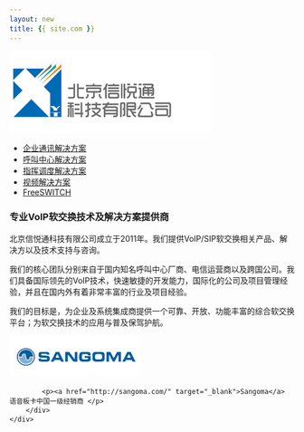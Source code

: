 ```yaml
---
layout: new
title: {{ site.com }}
---
```


<div id="header">
			<div id="logo">
				<a href="index.html"><img src="images/logo.jpg" alt="" /></a>		
			</div>		
			<ul>
				<li><a href="1"><span>企业通讯解决方案</span></a></li>
				<li><a href="2"><span>呼叫中心解决方案</span></a></li>
				<li><a href="3"><span>指挥调度解决方案</span></a></li>
				<li><a href="4"><span>视频解决方案</span></a></li>
				<li><a href="5"><span>FreeSWITCH</span></a></li>
			</ul>
</div>
<div id="body">
	<div class="header">
		<div>
			<div>
				<h3>
					专业VoIP软交换技术及解决方案提供商 
				</h3>	
				<p>北京信悦通科技有限公司成立于2011年。我们提供VoIP/SIP软交换相关产品、解决方以及技术支持与咨询。</p>
				<p>我们的核心团队分别来自于国内知名呼叫中心厂商、电信运营商以及跨国公司。我们具备国际领先的VoIP技术，快速敏捷的开发能力，国际化的公司及项目管理经验，并且在国内外有着非常丰富的行业及项目经验。</p>
				<p>我们的目标是，为企业及系统集成商提供一个可靠、开放、功能丰富的综合软交换平台；为软交换技术的应用与普及保驾护航。</p>		
			</div>
		</div>
	</div>
	<div class="body">
		<div class="article">
			<p><img src="images/sangoma.png" alt="" /></p>
			
			<p><a href="http://sangoma.com/" target="_blank">Sangoma</a> 语音板卡中国一级经销商 </p>
		</div>	
	</div>
</div>
